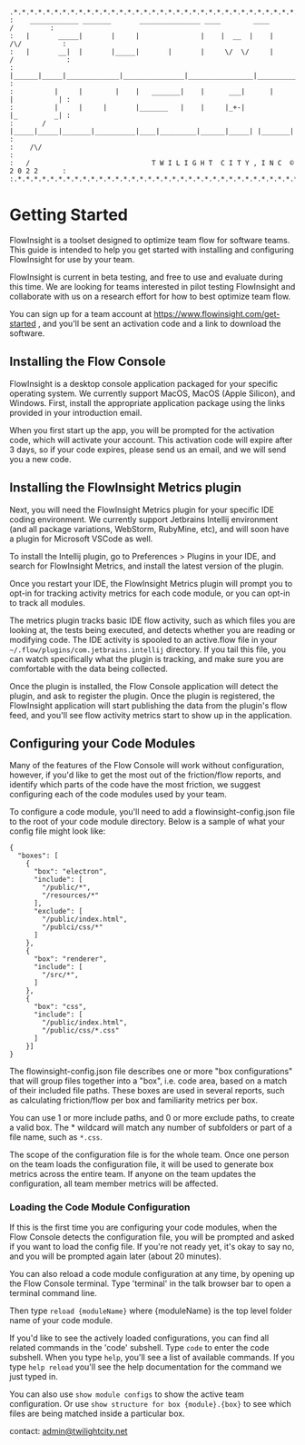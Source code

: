     .*.*.*.*.*.*.*.*.*.*.*.*.*.*.*.*.*.*.*.*.*.*.*.*.*.*.*.*.*.*.*.*.*.*.*.*.*.*.*.*.*.*.
    :    ____________ _______       _______________ ____        ____          /         :
    :   |       _____|       |     |               |    |  __  |    |      /\/          :
    :   |       __|  |       |_____|       |       |     \/  \/     |     /             :
    :   |______|_____|_____________|_______________|________________|_________________  :
    :          |     |        |    |   _______|    |      ___|      |     |           | :
    :          |     |     |       |_______   |    |     |_+-|            |_         _| :
    :       /  |_____|_____|_______|__________|____|_________|______|_____| |_______|   :
    :    /\/                                                                            :
    :   /                              T W I L I G H T  C I T Y , I N C  © 2 0 2 2      :
    :.*.*.*.*.*.*.*.*.*.*.*.*.*.*.*.*.*.*.*.*.*.*.*.*.*.*.*.*.*.*.*.*.*.*.*.*.*.*.*.*.*.:

# Getting Started

FlowInsight is a toolset designed to optimize team flow for software teams.  This guide is intended to help you get started with installing and configuring FlowInsight for use by your team.

FlowInsight is current in beta testing, and free to use and evaluate during this time.  We are looking for teams interested in pilot testing FlowInsight and collaborate with us on a research effort for how to best optimize team flow.

You can sign up for a team account at https://www.flowinsight.com/get-started , and you'll be sent an activation code and a link to download the software.

## Installing the Flow Console 

FlowInsight is a desktop console application packaged for your specific operating system.  We currently support MacOS, MacOS (Apple Silicon), and Windows.  First, install the appropriate application package using the links provided in your introduction email.  

When you first start up the app, you will be prompted for the activation code, which will activate your account.  This activation code will expire after 3 days, so if your code expires, please send us an email, and we will send you a new code.

## Installing the FlowInsight Metrics plugin

Next, you will need the FlowInsight Metrics plugin for your specific IDE coding environment.  We currently support Jetbrains Intellij environment (and all package variations, WebStorm, RubyMine, etc), and will soon have a plugin for Microsoft VSCode as well.

To install the Intellij plugin, go to Preferences > Plugins in your IDE, and search for FlowInsight Metrics, and install the latest version of the plugin.

Once you restart your IDE, the FlowInsight Metrics plugin will prompt you to opt-in for tracking activity metrics for each code module, or you can opt-in to track all modules.   

The metrics plugin tracks basic IDE flow activity, such as which files you are looking at, the tests being executed, and detects whether you are reading or modifying code.  The IDE activity is spooled to an active.flow file in your `~/.flow/plugins/com.jetbrains.intellij` directory.  If you tail this file, you can watch specifically what the plugin is tracking, and make sure you are comfortable with the data being collected.

Once the plugin is installed, the Flow Console application will detect the plugin, and ask to register the plugin.  Once the plugin is registered, the FlowInsight application will start publishing the data from the plugin's flow feed, and you'll see flow activity metrics start to show up in the application.

## Configuring your Code Modules

Many of the features of the Flow Console will work without configuration, however, if you'd like to get the most out of the friction/flow reports, and identify which parts of the code have the most friction, we suggest configuring each of the code modules used by your team.

To configure a code module, you'll need to add a flowinsight-config.json file to the root of your code module directory.  Below is a sample of what your config file might look like:


    {
      "boxes": [
        {
          "box": "electron",
          "include": [
            "/public/*",
            "/resources/*"
          ],
          "exclude": [
            "/public/index.html",
            "/publci/css/*"
          ]
        },
        {
          "box": "renderer",
          "include": [
            "/src/*",
          ]
        },
        {
          "box": "css",
          "include": [
            "/public/index.html",
            "/public/css/*.css"
          ]
        }]
    }


The flowinsight-config.json file describes one or more "box configurations" that will group files together into a "box", i.e. code area, based on a match of their included file paths.  These boxes are used in several reports, such as calculating friction/flow per box and familiarity metrics per box.  

You can use 1 or more include paths, and 0 or more exclude paths, to create a valid box.  The * wildcard will match any number of subfolders or part of a file name, such as `*.css`.

The scope of the configuration file is for the whole team.  Once one person on the team loads the configuration file, it will be used to generate box metrics across the entire team.  If anyone on the team updates the configuration, all team member metrics will be affected.

### Loading the Code Module Configuration

If this is the first time you are configuring your code modules, when the Flow Console detects the configuration file, you will be prompted and asked if you want to load the config file.  If you're not ready yet, it's okay to say no, and you will be prompted again later (about 20 minutes).

You can also reload a code module configuration at any time, by opening up the Flow Console terminal.  Type 'terminal' in the talk browser bar to open a terminal command line.

Then type `reload {moduleName}` where {moduleName} is the top level folder name of your code module.

If you'd like to see the actively loaded configurations, you can find all related commands in the 'code' subshell.  Type `code` to enter the code subshell.  When you type `help`, you'll see a list of available commands.  If you type `help reload` you'll see the help documentation for the command we just typed in.

You can also use `show module configs` to show the active team configuration.  Or use `show structure for box {module}.{box}` to see which files are being matched inside a particular box.


contact: [admin@twilightcity.net](mailto:admin@twilightcity.net)
